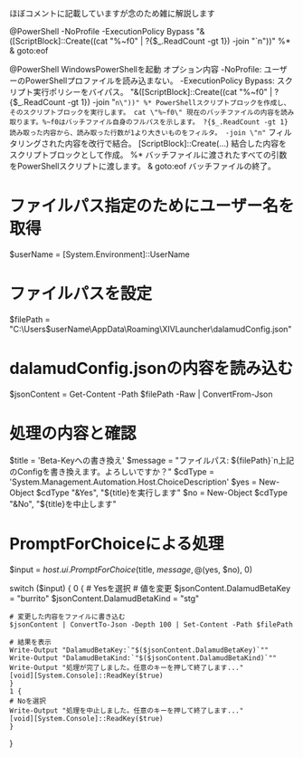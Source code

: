 ほぼコメントに記載していますが念のため雑に解説します

@PowerShell -NoProfile -ExecutionPolicy Bypass "&([ScriptBlock]::Create((cat \"%~f0\" | ?{$_.ReadCount -gt 1}) -join \"`n\"))" %*  & goto:eof

@PowerShell 
  WindowsPowerShellを起動
オプション内容
  -NoProfile: ユーザーのPowerShellプロファイルを読み込まない。
  -ExecutionPolicy Bypass: スクリプト実行ポリシーをバイパス。
  "&([ScriptBlock]::Create((cat \"%~f0\" | ?{$_.ReadCount -gt 1}) -join \"`n\"))" %*
    PowerShellスクリプトブロックを作成し、そのスクリプトブロックを実行します。
    cat \"%~f0\"
      現在のバッチファイルの内容を読み取ります。%~f0はバッチファイル自身のフルパスを示します。
    ?{$_.ReadCount -gt 1}
      読み取った内容から、読み取った行数が1より大きいものをフィルタ。
    -join \"n"`
      フィルタリングされた内容を改行で結合。
    [ScriptBlock]::Create(...)
      結合した内容をスクリプトブロックとして作成。
    %*
      バッチファイルに渡されたすべての引数をPowerShellスクリプトに渡します。
    & goto:eof
      バッチファイルの終了。

# ファイルパス指定のためにユーザー名を取得
$userName = [System.Environment]::UserName

# ファイルパスを設定
$filePath = "C:\Users\$userName\AppData\Roaming\XIVLauncher\dalamudConfig.json"

# dalamudConfig.jsonの内容を読み込む
$jsonContent = Get-Content -Path $filePath -Raw | ConvertFrom-Json

# 処理の内容と確認
$title = 'Beta-Keyへの書き換え'
$message = "ファイルパス: ${filePath}`n上記のConfigを書き換えます。よろしいですか？"
$cdType = 'System.Management.Automation.Host.ChoiceDescription'
$yes = New-Object $cdType "&Yes", "${title}を実行します"
$no  = New-Object $cdType "&No",  "${title}を中止します"

# PromptForChoiceによる処理

$input = $host.ui.PromptForChoice($title, $message, @($yes, $no), 0) 

switch ($input)
{
    0 {
	# Yesを選択
	# 値を変更
	$jsonContent.DalamudBetaKey = "burrito"
	$jsonContent.DalamudBetaKind = "stg"

	# 変更した内容をファイルに書き込む
	$jsonContent | ConvertTo-Json -Depth 100 | Set-Content -Path $filePath

	# 結果を表示
	Write-Output "DalamudBetaKey:`"$($jsonContent.DalamudBetaKey)`""
	Write-Output "DalamudBetaKind:`"$($jsonContent.DalamudBetaKind)`""
	Write-Output "処理が完了しました。任意のキーを押して終了します..."
	[void][System.Console]::ReadKey($true)
	}
    1 {
	# Noを選択
	Write-Output "処理を中止しました。任意のキーを押して終了します..."
	[void][System.Console]::ReadKey($true)
	}
}

